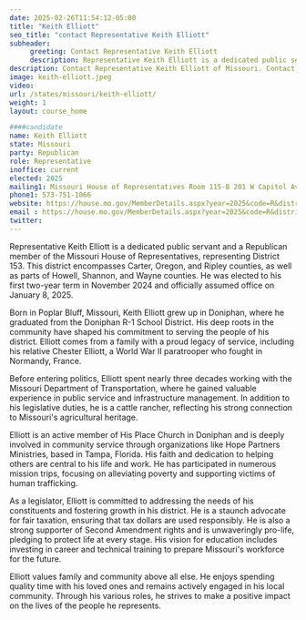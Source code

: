 ```yaml
---
date: 2025-02-26T11:54:12-05:00
title: "Keith Elliott"
seo_title: "contact Representative Keith Elliott"
subheader:
     greeting: Contact Representative Keith Elliott
     description: Representative Keith Elliott is a dedicated public servant and a Republican member of the Missouri House of Representatives, representing District 153. This district encompasses Carter, Oregon, and Ripley counties, as well as parts of Howell, Shannon, and Wayne counties.
description: Contact Representative Keith Elliott of Missouri. Contact information for Keith Elliott includes email address, phone number, and mailing address.
image: keith-elliott.jpeg
video:
url: /states/missouri/keith-elliott/
weight: 1
layout: course_home

####candidate
name: Keith Elliott
state: Missouri
party: Republican
role: Representative
inoffice: current
elected: 2025
mailing1: Missouri House of Representatives Room 115-B 201 W Capitol Ave Jefferson City, MO 65101
phone1: 573-751-1066
website: https://house.mo.gov/MemberDetails.aspx?year=2025&code=R&district=153/
email : https://house.mo.gov/MemberDetails.aspx?year=2025&code=R&district=153/
twitter: 
---
```

Representative Keith Elliott is a dedicated public servant and a Republican member of the Missouri House of Representatives, representing District 153. This district encompasses Carter, Oregon, and Ripley counties, as well as parts of Howell, Shannon, and Wayne counties. He was elected to his first two-year term in November 2024 and officially assumed office on January 8, 2025.

Born in Poplar Bluff, Missouri, Keith Elliott grew up in Doniphan, where he graduated from the Doniphan R-1 School District. His deep roots in the community have shaped his commitment to serving the people of his district. Elliott comes from a family with a proud legacy of service, including his relative Chester Elliott, a World War II paratrooper who fought in Normandy, France.

Before entering politics, Elliott spent nearly three decades working with the Missouri Department of Transportation, where he gained valuable experience in public service and infrastructure management. In addition to his legislative duties, he is a cattle rancher, reflecting his strong connection to Missouri's agricultural heritage.

Elliott is an active member of His Place Church in Doniphan and is deeply involved in community service through organizations like Hope Partners Ministries, based in Tampa, Florida. His faith and dedication to helping others are central to his life and work. He has participated in numerous mission trips, focusing on alleviating poverty and supporting victims of human trafficking.

As a legislator, Elliott is committed to addressing the needs of his constituents and fostering growth in his district. He is a staunch advocate for fair taxation, ensuring that tax dollars are used responsibly. He is also a strong supporter of Second Amendment rights and is unwaveringly pro-life, pledging to protect life at every stage. His vision for education includes investing in career and technical training to prepare Missouri's workforce for the future.

Elliott values family and community above all else. He enjoys spending quality time with his loved ones and remains actively engaged in his local community. Through his various roles, he strives to make a positive impact on the lives of the people he represents.

